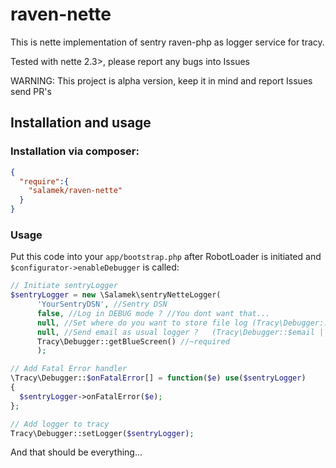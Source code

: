 # raven-nette

This is nette implementation of sentry raven-php as logger service for tracy.

Tested with nette 2.3>, please report any bugs into Issues

WARNING: This project is alpha version, keep it in mind and report Issues send PR's

## Installation and usage

### Installation via composer:

```json
{
  "require":{
    "salamek/raven-nette"
  }
}
```

### Usage

Put this code into your `app/bootstrap.php` after RobotLoader is initiated and `$configurator->enableDebugger` is called:
```php
// Initiate sentryLogger
$sentryLogger = new \Salamek\sentryNetteLogger(
      'YourSentryDSN', //Sentry DSN
      false, //Log in DEBUG mode ? //You dont want that...
      null, //Set where do you want to store file log (Tracy\Debugger::$logDirectory | null | string)
      null, //Send email as usual logger ?   (Tracy\Debugger::$email | null | string | array )
      Tracy\Debugger::getBlueScreen() //~required 
      );

// Add Fatal Error handler
\Tracy\Debugger::$onFatalError[] = function($e) use($sentryLogger)
{
  $sentryLogger->onFatalError($e);
};

// Add logger to tracy
Tracy\Debugger::setLogger($sentryLogger);
```

And that should be everything...
